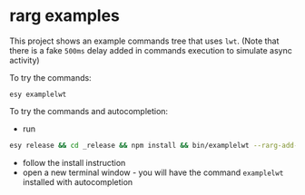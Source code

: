 # rarg examples

This project shows an example commands tree that uses `lwt`.
(Note that there is a fake `500ms` delay added in commands execution to simulate async activity)

To try the commands:

```
esy examplelwt
```

To try the commands and autocompletion:

- run

```sh
esy release && cd _release && npm install && bin/examplelwt --rarg-add-path
```

- follow the install instruction
- open a new terminal window - you will have the command `examplelwt` installed with autocompletion
